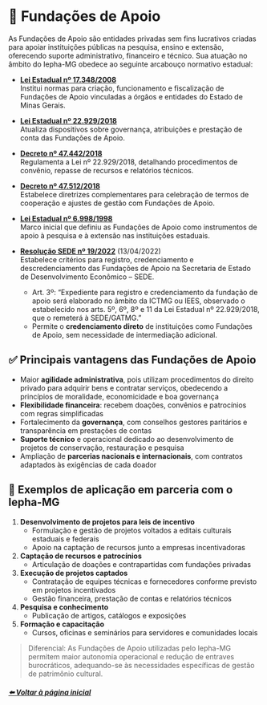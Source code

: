 # 🚂 Fundações de Apoio

As Fundações de Apoio são entidades privadas sem fins lucrativos criadas para apoiar instituições públicas na pesquisa, ensino e extensão, oferecendo suporte administrativo, financeiro e técnico. Sua atuação no âmbito do Iepha-MG obedece ao seguinte arcabouço normativo estadual:

- [**Lei Estadual nº 17.348/2008**](https://www.almg.gov.br/consulte/legislacao/completa/completa.html?tipo=Lei&num=17348&ano=2008)  
  Institui normas para criação, funcionamento e fiscalização de Fundações de Apoio vinculadas a órgãos e entidades do Estado de Minas Gerais.

- [**Lei Estadual nº 22.929/2018**](https://www.almg.gov.br/consulte/legislacao/completa/completa.html?tipo=LEI&num=22929&comp=&ano=2018)  
  Atualiza dispositivos sobre governança, atribuições e prestação de conta das Fundações de Apoio.

- [**Decreto nº 47.442/2018**](https://www.almg.gov.br/consulte/legislacao/completa/completa.html?tipo=DEC&num=47442&comp=&ano=2018)  
  Regulamenta a Lei nº 22.929/2018, detalhando procedimentos de convênio, repasse de recursos e relatórios técnicos.

- [**Decreto nº 47.512/2018**](https://www.almg.gov.br/consulte/legislacao/completa/completa.html?tipo=DEC&num=47512&comp=&ano=2018)  
  Estabelece diretrizes complementares para celebração de termos de cooperação e ajustes de gestão com Fundações de Apoio.

- [**Lei Estadual nº 6.998/1998**](http://www.pesquisalegislativa.mg.gov.br/LegislacaoCompleta.aspx?cod=199806&marc=)  
  Marco inicial que definiu as Fundações de Apoio como instrumentos de apoio à pesquisa e à extensão nas instituições estaduais.

- [**Resolução SEDE nº 19/2022**](http://www.pesquisalegislativa.mg.gov.br/LegislacaoCompleta.aspx?cod=199806&marc=) (13/04/2022)  
  Estabelece critérios para registro, credenciamento e descredenciamento das Fundações de Apoio na Secretaria de Estado de Desenvolvimento Econômico – SEDE.  
  - Art. 3º: “Expediente para registro e credenciamento da fundação de apoio será elaborado no âmbito da ICTMG ou IEES, observado o estabelecido nos arts. 5º, 6º, 8º e 11 da Lei Estadual nº 22.929/2018, que o remeterá à SEDE/GATMG.”  
  - Permite o **credenciamento direto** de instituições como Fundações de Apoio, sem necessidade de intermediação adicional.

## ✅ Principais vantagens das Fundações de Apoio

- Maior **agilidade administrativa**, pois utilizam procedimentos do direito privado para adquirir bens e contratar serviços, obedecendo a princípios de moralidade, economicidade e boa governança  
- **Flexibilidade financeira**: recebem doações, convênios e patrocínios com regras simplificadas  
- Fortalecimento da **governança**, com conselhos gestores paritários e transparência em prestações de contas  
- **Suporte técnico** e operacional dedicado ao desenvolvimento de projetos de conservação, restauração e pesquisa  
- Ampliação de **parcerias nacionais e internacionais**, com contratos adaptados às exigências de cada doador  

## 🌟 Exemplos de aplicação em parceria com o Iepha-MG

1. **Desenvolvimento de projetos para leis de incentivo**  
   - Formulação e gestão de projetos voltados a editais culturais estaduais e federais  
   - Apoio na captação de recursos junto a empresas incentivadoras  
2. **Captação de recursos e patrocínios**  
   - Articulação de doações e contrapartidas com fundações privadas  
3. **Execução de projetos captados**  
   - Contratação de equipes técnicas e fornecedores conforme previsto em projetos incentivados
   - Gestão financeira, prestação de contas e relatórios técnicos  
4. **Pesquisa e conhecimento**
   - Publicação de artigos, catálogos e exposições 
5. **Formação e capacitação**  
   - Cursos, oficinas e seminários para servidores e comunidades locais  

> Diferencial: As Fundações de Apoio utilizadas pelo Iepha-MG permitem maior autonomia operacional e redução de entraves burocráticos, adequando-se às necessidades específicas de gestão de patrimônio cultural.

##### [⬅️ Voltar à página inicial](https://iepha-mg.github.io/manual.appi)
